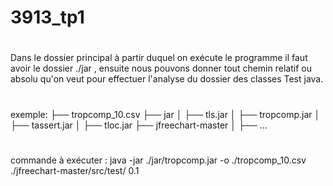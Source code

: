 # 3913_tp1
#
Dans le dossier principal à partir duquel on exécute le programme il faut avoir le dossier ./jar , ensuite nous pouvons donner tout chemin relatif ou absolu qu'on veut pour effectuer l'analyse du dossier des classes Test java.
#
exemple:
├── tropcomp_10.csv
├── jar
│   ├── tls.jar
│   ├── tropcomp.jar
│   ├── tassert.jar
│   ├── tloc.jar
├── jfreechart-master
│   ├── ...
#
commande à exécuter : java -jar ./jar/tropcomp.jar -o ./tropcomp_10.csv ./jfreechart-master/src/test/ 0.1
